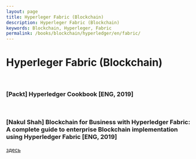 ```yaml
---
layout: page
title: Hyperleger Fabric (Blockchain)
description: Hyperleger Fabric (Blockchain)
keywords: Blockchain, Hyperleger, Fabric
permalink: /books/blockchain/hyperledger/en/fabric/
---
```


# Hyperleger Fabric (Blockchain)

<br/>

### [Packt] Hyperledger Cookbook [ENG, 2019]

<br/>

### [Nakul Shah] Blockchain for Business with Hyperledger Fabric: A complete guide to enterprise Blockchain implementation using Hyperledger Fabric [ENG, 2019]

<a href="/books/blockchain/hyperledger/en/fabric/blockchain-for-business-with-hyperledger-fabric/">здесь</a>
